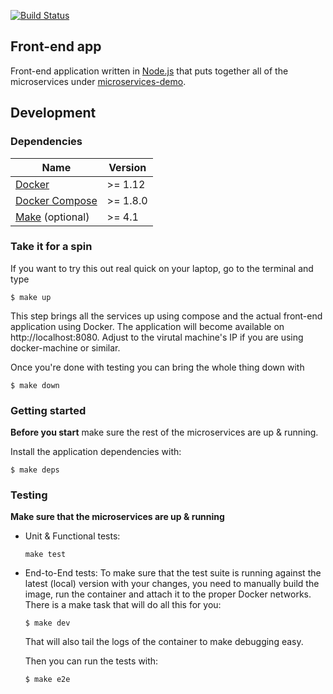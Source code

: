[![Build Status](https://travis-ci.org/microservices-demo/front-end.svg?branch=master)](https://travis-ci.org/microservices-demo/front-end)

Front-end app
---
Front-end application written in [Node.js](https://nodejs.org/en/) that puts together all of the microservices under [microservices-demo](https://github.com/microservices-demo/microservices-demo).

## Development
### Dependencies
<table>
  <thead>
    <tr>
      <th>Name</th>
      <th>Version</th>
    </tr>
  </thead>
  <tbody>
    <tr>
      <td><a href="https://docker.com">Docker</a></td>
      <td>>= 1.12</td>
    </tr>
    <tr>
      <td><a href="https://docs.docker.com/compose/">Docker Compose</a></td>
      <td>>= 1.8.0</td>
    </tr>
    <tr>
      <td><a href="gnu.org/s/make">Make</a>&nbsp;(optional)</td>
      <td>>= 4.1</td>
    </tr>
  </tbody>
</table>

### Take it for a spin
If you want to try this out real quick on your laptop, go to the terminal and type
```
$ make up
```

This step brings all the services up using compose and the actual front-end application using Docker.
The application will become available on http://localhost:8080. Adjust to the virutal machine's IP if you
are using docker-machine or similar.

Once you're done with testing you can bring the whole thing down with
```
$ make down
```

### Getting started
**Before you start** make sure the rest of the microservices are up & running.

Install the application dependencies with:
```
$ make deps
```

### Testing
**Make sure that the microservices are up & running**

* Unit & Functional tests:

    ```
    make test
    ```

* End-to-End tests:
    To make sure that the test suite is running against the latest (local) version with your changes, you need to manually build
    the image, run the container and attach it to the proper Docker networks.
    There is a make task that will do all this for you:

    ```
    $ make dev
    ```

    That will also tail the logs of the container to make debugging easy.

    Then you can run the tests with:

    ```
    $ make e2e
    ```
